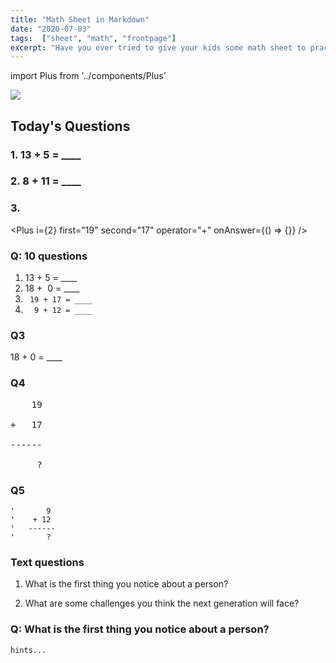 ```yaml
---
title: "Math Sheet in Markdown"
date: "2020-07-03"
tags:  ["sheet", "math", "frontpage"]
excerpt: "Have you ever tried to give your kids some math sheet to practice. Here I'm showing couple of different ways using markdown for math question `13 + 9` = _____."
---
```


import Plus from '../components/Plus'

![](https://happynumbers.com/assets/home/home-image-996da980c7ad9ce2366c7bb9358b8954.svg)

## Today's Questions

### 1. 13 + 5 = ____
<!-- 18 -->

### 2. 8 + 11 = ____
<!-- 19 -->

### 3.

<Plus
  i={2}
  first="19"
  second="17"
  operator="+"
  onAnswer={() => {}}
/>

### Q: 10 questions

1. 13 + 5 =  ____
2. 18 +  0 =  ____
3. ` 19 + 17 = ____`
4. `  9 + 12 = ____`
### Q3
18 + 0 = ____
<!-- 18 -->

### Q4

<pre>
    19<br/>
+   17<br/>
------<br/>
     ?
</pre>
<!-- 35 -->

### Q5
```text
'       9
'    + 12
'   ------
'       ?
```
<!-- 21 -->

### Text questions

1. What is the first thing you notice about a person?

2. What are some challenges you think the next generation will face?

### Q: What is the first thing you notice about a person?

`hints...`
